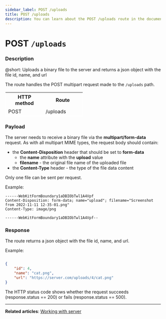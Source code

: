 ```yaml
---
sidebar_label: POST /uploads
title: POST /uploads
description: You can learn about the POST /uploads route in the documentation of the DHTMLX JavaScript Event Calendar library. Browse developer guides and API reference, try out code examples and live demos, and download a free 30-day evaluation version of DHTMLX Event Calendar.
---
```


# POST `/uploads`

### Description

@short: Uploads a binary file to the server and returns a json object with the file id, name, and url

The route handles the POST multipart request made to the `/uploads` path.

<table style="border: 1px solid white; border-collapse: collapse; width:50%">
<thead style="border: 1px solid white; border-collapse: collapse;">
<th style="width:25%">HTTP method</th>
<th style="width:25%">Route</th>
</thead>
<tbody style="border: 1px solid white; border-collapse: collapse">
<tr>
<td>POST</td>
<td>/uploads</td>
</tr>
</tbody>
</table>

### Payload

The server needs to receive a binary file via the **multipart/form-data** request. As with all multipart MIME types, the request body should contain:

- the **Content-Disposition** header that should be set to **form-data**
  - the **name** attribute with the **upload** value 
  - **filename** - the original file name of the uploaded file
- the **Content-Type** header - the type of the file data content

Only one file can be sent per request.

Example:

~~~
------WebKitFormBoundary1aDBIObTwl1A4Vpf
Content-Disposition: form-data; name="upload"; filename="Screenshot from 2022-11-11 12-35-01.png"
Content-Type: image/png

------WebKitFormBoundary1aDBIObTwl1A4Vpf--
~~~

### Response

The route returns a json object with the file id, name, and url.

Example:

~~~ json

{
    "id": 4,
    "name": "cat.png",
    "url": "https://server.com/uploads/4/cat.png"
}

~~~

The HTTP status code shows whether the request succeeds (response.status == 200) or fails (response.status == 500).

---

**Related articles**: [Working with server](guides/working_with_server.md)
